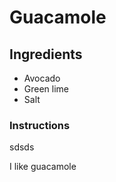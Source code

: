 # Guacamole

## Ingredients

* Avocado
* Green lime
* Salt

### Instructions
sdsds

I like guacamole
